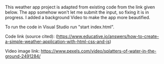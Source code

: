 
This weather app project is adapted from existing code from the link given below. The app somehow won't let me submit the input, so fixing it is in progress. I added a background Video to make the app more beautified.

To run the code in Visual Studio run "start index.html".

Code link (source cited): (https://www.educative.io/answers/how-to-create-a-simple-weather-application-with-html-css-and-js)

Video image link: https://www.pexels.com/video/splatters-of-water-in-the-ground-2491284/
